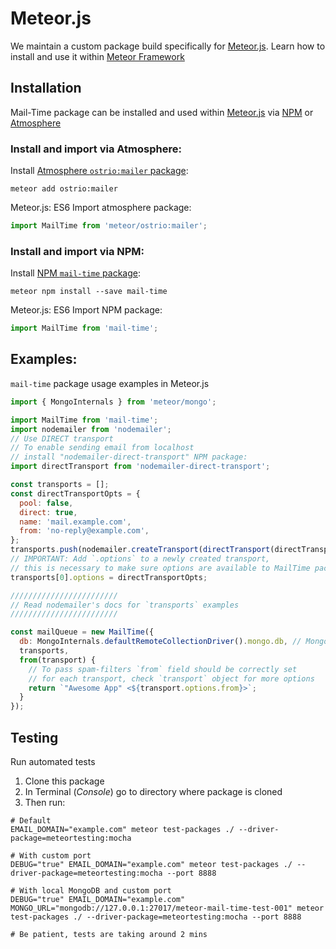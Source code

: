 # Meteor.js

We maintain a custom package build specifically for [Meteor.js](https://docs.meteor.com/). Learn how to install and use it within [Meteor Framework](https://meteor.com)

## Installation

Mail-Time package can be installed and used within [Meteor.js](https://docs.meteor.com/) via [NPM](https://www.npmjs.com/package/mail-time) or [Atmosphere](https://atmospherejs.com/ostrio/mailer)

### Install and import via Atmosphere:

Install [Atmosphere `ostrio:mailer` package](https://atmospherejs.com/ostrio/mailer):

```shell
meteor add ostrio:mailer
```

Meteor.js: ES6 Import atmosphere package:

```js
import MailTime from 'meteor/ostrio:mailer';
```

### Install and import via NPM:

Install [NPM `mail-time` package](https://www.npmjs.com/package/mail-time):

```shell
meteor npm install --save mail-time
```

Meteor.js: ES6 Import NPM package:

```js
import MailTime from 'mail-time';
```

## Examples:

`mail-time` package usage examples in Meteor.js

```js
import { MongoInternals } from 'meteor/mongo';

import MailTime from 'mail-time';
import nodemailer from 'nodemailer';
// Use DIRECT transport
// To enable sending email from localhost
// install "nodemailer-direct-transport" NPM package:
import directTransport from 'nodemailer-direct-transport';

const transports = [];
const directTransportOpts = {
  pool: false,
  direct: true,
  name: 'mail.example.com',
  from: 'no-reply@example.com',
};
transports.push(nodemailer.createTransport(directTransport(directTransportOpts)));
// IMPORTANT: Add `.options` to a newly created transport,
// this is necessary to make sure options are available to MailTime package:
transports[0].options = directTransportOpts;

////////////////////////
// Read nodemailer's docs for `transports` examples
////////////////////////

const mailQueue = new MailTime({
  db: MongoInternals.defaultRemoteCollectionDriver().mongo.db, // MongoDB
  transports,
  from(transport) {
    // To pass spam-filters `from` field should be correctly set
    // for each transport, check `transport` object for more options
    return `"Awesome App" <${transport.options.from}>`;
  }
});
```

## Testing

Run automated tests

1. Clone this package
2. In Terminal (*Console*) go to directory where package is cloned
3. Then run:

```shell
# Default
EMAIL_DOMAIN="example.com" meteor test-packages ./ --driver-package=meteortesting:mocha

# With custom port
DEBUG="true" EMAIL_DOMAIN="example.com" meteor test-packages ./ --driver-package=meteortesting:mocha --port 8888

# With local MongoDB and custom port
DEBUG="true" EMAIL_DOMAIN="example.com" MONGO_URL="mongodb://127.0.0.1:27017/meteor-mail-time-test-001" meteor test-packages ./ --driver-package=meteortesting:mocha --port 8888

# Be patient, tests are taking around 2 mins
```
